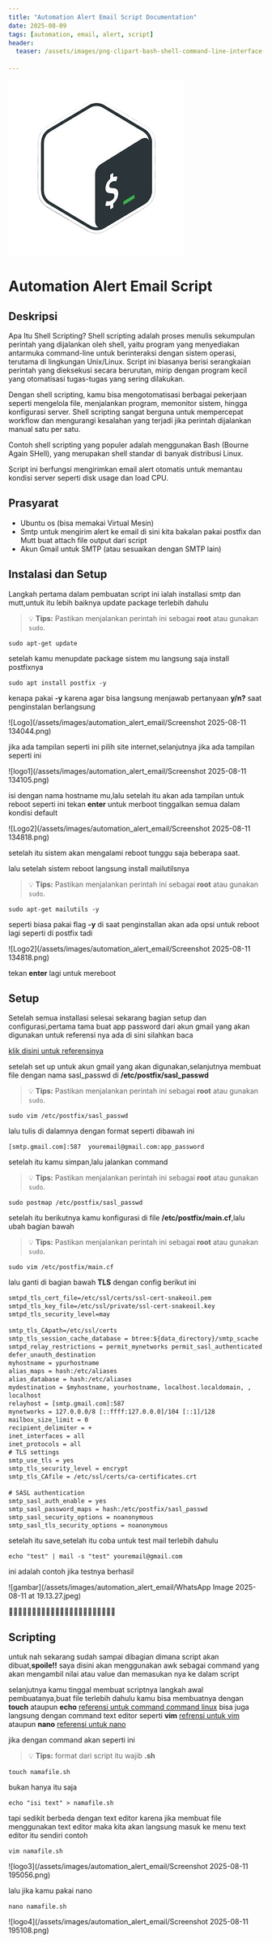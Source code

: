 ```yaml
---
title: "Automation Alert Email Script Documentation"
date: 2025-08-09
tags: [automation, email, alert, script]
header:
  teaser: /assets/images/png-clipart-bash-shell-command-line-interface-ls-shell-rectangle-logo-thumbnail-removebg-preview.png

---
```

![Shell Scripting Logo](/assets/images/png-clipart-bash-shell-command-line-interface-ls-shell-rectangle-logo-thumbnail-removebg-preview.png)
# Automation Alert Email Script

## Deskripsi
Apa Itu Shell Scripting?
Shell scripting adalah proses menulis sekumpulan perintah yang dijalankan oleh shell, yaitu program yang menyediakan antarmuka command-line untuk berinteraksi dengan sistem operasi, terutama di lingkungan Unix/Linux. Script ini biasanya berisi serangkaian perintah yang dieksekusi secara berurutan, mirip dengan program kecil yang otomatisasi tugas-tugas yang sering dilakukan.

Dengan shell scripting, kamu bisa mengotomatisasi berbagai pekerjaan seperti mengelola file, menjalankan program, memonitor sistem, hingga konfigurasi server. Shell scripting sangat berguna untuk mempercepat workflow dan mengurangi kesalahan yang terjadi jika perintah dijalankan manual satu per satu.

Contoh shell scripting yang populer adalah menggunakan Bash (Bourne Again SHell), yang merupakan shell standar di banyak distribusi Linux.

Script ini berfungsi mengirimkan email alert otomatis untuk memantau kondisi server seperti disk usage dan load CPU.

## Prasyarat

- Ubuntu os (bisa memakai Virtual Mesin)
- Smtp untuk mengirim alert ke email di sini kita bakalan pakai postfix dan Mutt buat attach file output dari script 
- Akun Gmail untuk SMTP (atau sesuaikan dengan SMTP lain)

## Instalasi dan Setup
Langkah pertama dalam pembuatan script ini ialah installasi smtp dan mutt,untuk itu lebih baiknya update package terlebih dahulu

> 💡 **Tips:** Pastikan menjalankan perintah ini sebagai **root** atau gunakan `sudo`.

```
sudo apt-get update
```

setelah kamu menupdate package sistem mu langsung saja install postfixnya

```
sudo apt install postfix -y
```

kenapa pakai **-y** karena agar bisa langsung menjawab pertanyaan **y/n?** saat penginstalan berlangsung

![Logo](/assets/images/automation_alert_email/Screenshot 2025-08-11 134044.png)

jika ada tampilan seperti ini pilih site internet,selanjutnya jika ada tampilan seperti ini

![logo1](/assets/images/automation_alert_email/Screenshot 2025-08-11 134105.png)

isi dengan nama hostname mu,lalu setelah itu akan ada tampilan untuk reboot seperti ini
tekan **enter** untuk merboot tinggalkan semua dalam kondisi default

![Logo2](/assets/images/automation_alert_email/Screenshot 2025-08-11 134818.png)

setelah itu sistem akan mengalami reboot tunggu saja beberapa saat.

lalu setelah sistem reboot langsung install mailutilsnya

> 💡 **Tips:** Pastikan menjalankan perintah ini sebagai **root** atau gunakan `sudo`.

```
sudo apt-get mailutils -y
```

seperti biasa pakai flag **-y** di saat penginstallan akan ada opsi untuk reboot lagi seperti di postfix tadi

![Logo2](/assets/images/automation_alert_email/Screenshot 2025-08-11 134818.png)

tekan **enter** lagi untuk mereboot

## Setup

Setelah semua installasi selesai sekarang bagian setup dan configurasi,pertama tama buat app password dari akun gmail yang akan digunakan
untuk referensi nya ada di sini silahkan baca 

[klik disini untuk referensinya](https://itsupport.umd.edu/itsupport?id=kb_article_view&sysparm_article=KB0015112)

setelah set up untuk akun gmail yang akan digunakan,selanjutnya membuat file dengan nama sasl_passwd di **/etc/postfix/sasl_passwd**

> 💡 **Tips:** Pastikan menjalankan perintah ini sebagai **root** atau gunakan `sudo`.

```
sudo vim /etc/postfix/sasl_passwd
```
lalu tulis di dalamnya dengan format seperti dibawah ini


```
[smtp.gmail.com]:587  youremail@gmail.com:app_password
```

setelah itu kamu simpan,lalu jalankan command

> 💡 **Tips:** Pastikan menjalankan perintah ini sebagai **root** atau gunakan `sudo`.

```
sudo postmap /etc/postfix/sasl_passwd
```

setelah itu berikutnya kamu konfigurasi di file **/etc/postfix/main.cf**,lalu ubah bagian bawah

> 💡 **Tips:** Pastikan menjalankan perintah ini sebagai **root** atau gunakan `sudo`.

```
sudo vim /etc/postfix/main.cf
```
lalu  ganti di bagian bawah **TLS** dengan config berikut ini

```
smtpd_tls_cert_file=/etc/ssl/certs/ssl-cert-snakeoil.pem
smtpd_tls_key_file=/etc/ssl/private/ssl-cert-snakeoil.key
smtpd_tls_security_level=may

smtp_tls_CApath=/etc/ssl/certs
smtp_tls_session_cache_database = btree:${data_directory}/smtp_scache
smtpd_relay_restrictions = permit_mynetworks permit_sasl_authenticated defer_unauth_destination
myhostname = ypurhostname
alias_maps = hash:/etc/aliases
alias_database = hash:/etc/aliases
mydestination = $myhostname, yourhostname, localhost.localdomain, , localhost
relayhost = [smtp.gmail.com]:587
mynetworks = 127.0.0.0/8 [::ffff:127.0.0.0]/104 [::1]/128
mailbox_size_limit = 0
recipient_delimiter = +
inet_interfaces = all
inet_protocols = all
# TLS settings
smtp_use_tls = yes
smtp_tls_security_level = encrypt
smtp_tls_CAfile = /etc/ssl/certs/ca-certificates.crt

# SASL authentication
smtp_sasl_auth_enable = yes
smtp_sasl_password_maps = hash:/etc/postfix/sasl_passwd
smtp_sasl_security_options = noanonymous
smtp_sasl_tls_security_options = noanonymous
```

setelah itu save,setelah itu coba untuk test mail terlebih dahulu

```
echo "test" | mail -s "test" youremail@gmail.com
```
ini adalah contoh jika testnya berhasil 

![gambar](/assets/images/automation_alert_email/WhatsApp Image 2025-08-11 at 19.13.27.jpeg)

🥳🥳🥳🥳🥳🥳🥳🥳🥳🥳🥳🥳🚀🚀🚀🚀🚀🚀🚀🚀🚀🚀🚀
## Scripting

untuk nah sekarang sudah sampai dibagian dimana script akan dibuat,**spoile!!** saya disini akan menggunakan
awk sebagai command yang akan mengambil nilai atau value dan memasukan nya ke dalam script

selanjutnya kamu tinggal membuat scriptnya langkah awal pembuatanya,buat file terlebih dahulu kamu bisa membuatnya dengan **touch** ataupun **echo** [referensi untuk command command linux](https://linuxcommand.org/lc3_man_page_index.php) bisa juga langsung dengan command text editor
seperti **vim** [refrensi untuk vim](https://www.vim.org/docs.php) ataupun **nano** [referensi untuk nano](https://docs.nano.org/)

jika dengan command akan seperti ini
> 💡 **Tips:** format dari script itu wajib **.sh**


```
touch namafile.sh
```

bukan hanya itu saja

```
echo "isi text" > namafile.sh
```

tapi sedikit berbeda dengan text editor karena jika membuat file menggunakan text editor maka kita akan langsung masuk ke menu text editor itu sendiri
contoh

```
vim namafile.sh
```

![logo3](/assets/images/automation_alert_email/Screenshot 2025-08-11 195056.png)

lalu jika kamu pakai nano 
```
nano namafile.sh
```

![logo4](/assets/images/automation_alert_email/Screenshot 2025-08-11 195108.png)
